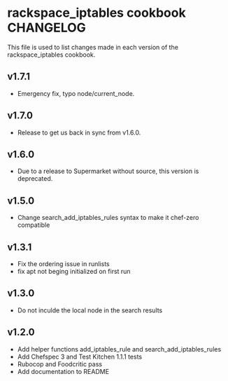 rackspace_iptables cookbook CHANGELOG
======================
This file is used to list changes made in each version of the rackspace_iptables cookbook.

v1.7.1
------
- Emergency fix, typo node/current_node.

v1.7.0
------
- Release to get us back in sync from v1.6.0.

v1.6.0
------
- Due to a release to Supermarket without source, this version is deprecated.

v1.5.0
------
- Change search_add_iptables_rules syntax to make it chef-zero compatible

v1.3.1
------
- Fix the ordering issue in runlists
- fix apt not beging initialized on first run

v1.3.0
------
- Do not inculde the local node in the search results

v1.2.0
------
- Add helper functions add_iptables_rule and search_add_iptables_rules
- Add Chefspec 3 and Test Kitchen 1.1.1 tests
- Rubocop and Foodcritic pass
- Add documentation to README
